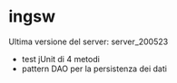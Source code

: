 # ingsw

Ultima versione del server:   server_200523
  - test jUnit di 4 metodi
  - pattern DAO per la persistenza dei dati
